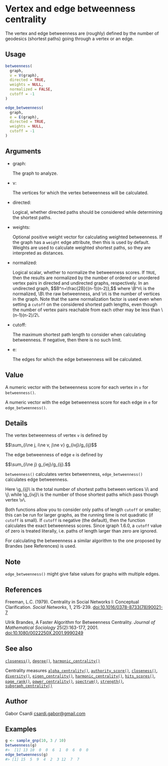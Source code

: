 # Vertex and edge betweenness centrality

The vertex and edge betweenness are (roughly) defined by the number of
geodesics (shortest paths) going through a vertex or an edge.

## Usage

``` r
betweenness(
  graph,
  v = V(graph),
  directed = TRUE,
  weights = NULL,
  normalized = FALSE,
  cutoff = -1
)

edge_betweenness(
  graph,
  e = E(graph),
  directed = TRUE,
  weights = NULL,
  cutoff = -1
)
```

## Arguments

- graph:

  The graph to analyze.

- v:

  The vertices for which the vertex betweenness will be calculated.

- directed:

  Logical, whether directed paths should be considered while determining
  the shortest paths.

- weights:

  Optional positive weight vector for calculating weighted betweenness.
  If the graph has a `weight` edge attribute, then this is used by
  default. Weights are used to calculate weighted shortest paths, so
  they are interpreted as distances.

- normalized:

  Logical scalar, whether to normalize the betweenness scores. If
  `TRUE`, then the results are normalized by the number of ordered or
  unordered vertex pairs in directed and undirected graphs,
  respectively. In an undirected graph,
  \$\$B^n=\frac{2B}{(n-1)(n-2)},\$\$ where \\B^n\\ is the normalized,
  \\B\\ the raw betweenness, and \\n\\ is the number of vertices in the
  graph. Note that the same normalization factor is used even when
  setting a `cutoff` on the considered shortest path lengths, even
  though the number of vertex pairs reachable from each other may be
  less than \\(n-1)(n-2)/2\\.

- cutoff:

  The maximum shortest path length to consider when calculating
  betweenness. If negative, then there is no such limit.

- e:

  The edges for which the edge betweenness will be calculated.

## Value

A numeric vector with the betweenness score for each vertex in `v` for
`betweenness()`.

A numeric vector with the edge betweenness score for each edge in `e`
for `edge_betweenness()`.

## Details

The vertex betweenness of vertex `v` is defined by

\$\$\sum\_{i\ne j, i\ne v, j\ne v} g\_{ivj}/g\_{ij}\$\$

The edge betweenness of edge `e` is defined by

\$\$\sum\_{i\ne j} g\_{iej}/g\_{ij}.\$\$

`betweenness()` calculates vertex betweenness, `edge_betweenness()`
calculates edge betweenness.

Here \\g\_{ij}\\ is the total number of shortest paths between vertices
\\i\\ and \\j\\ while \\g\_{ivj}\\ is the number of those shortest paths
which pass though vertex \\v\\.

Both functions allow you to consider only paths of length `cutoff` or
smaller; this can be run for larger graphs, as the running time is not
quadratic (if `cutoff` is small). If `cutoff` is negative (the default),
then the function calculates the exact betweenness scores. Since igraph
1.6.0, a `cutoff` value of zero is treated literally, i.e. paths of
length larger than zero are ignored.

For calculating the betweenness a similar algorithm to the one proposed
by Brandes (see References) is used.

## Note

`edge_betweenness()` might give false values for graphs with multiple
edges.

## References

Freeman, L.C. (1979). Centrality in Social Networks I: Conceptual
Clarification. *Social Networks*, 1, 215-239.
[doi:10.1016/0378-8733(78)90021-7](https://doi.org/10.1016/0378-8733%2878%2990021-7)

Ulrik Brandes, A Faster Algorithm for Betweenness Centrality. *Journal
of Mathematical Sociology* 25(2):163-177, 2001.
[doi:10.1080/0022250X.2001.9990249](https://doi.org/10.1080/0022250X.2001.9990249)

## See also

[`closeness()`](https://r.igraph.org/reference/closeness.md),
[`degree()`](https://r.igraph.org/reference/degree.md),
[`harmonic_centrality()`](https://r.igraph.org/reference/harmonic_centrality.md)

Centrality measures
[`alpha_centrality()`](https://r.igraph.org/reference/alpha_centrality.md),
[`authority_score()`](https://r.igraph.org/reference/hub_score.md),
[`closeness()`](https://r.igraph.org/reference/closeness.md),
[`diversity()`](https://r.igraph.org/reference/diversity.md),
[`eigen_centrality()`](https://r.igraph.org/reference/eigen_centrality.md),
[`harmonic_centrality()`](https://r.igraph.org/reference/harmonic_centrality.md),
[`hits_scores()`](https://r.igraph.org/reference/hits_scores.md),
[`page_rank()`](https://r.igraph.org/reference/page_rank.md),
[`power_centrality()`](https://r.igraph.org/reference/power_centrality.md),
[`spectrum()`](https://r.igraph.org/reference/spectrum.md),
[`strength()`](https://r.igraph.org/reference/strength.md),
[`subgraph_centrality()`](https://r.igraph.org/reference/subgraph_centrality.md)

## Author

Gabor Csardi <csardi.gabor@gmail.com>

## Examples

``` r
g <- sample_gnp(10, 3 / 10)
betweenness(g)
#>  [1] 13 10  0  0  6  1  0  6  0  0
edge_betweenness(g)
#> [1] 15  5  9  4  2  3 12  7  7
```
